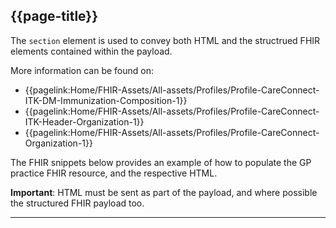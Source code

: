 ## {{page-title}}

The `section` element is used to convey both HTML and the structrued FHIR elements contained within the payload.

More information can be found on:

- {{pagelink:Home/FHIR-Assets/All-assets/Profiles/Profile-CareConnect-ITK-DM-Immunization-Composition-1}}
- {{pagelink:Home/FHIR-Assets/All-assets/Profiles/Profile-CareConnect-ITK-Header-Organization-1}}
- {{pagelink:Home/FHIR-Assets/All-assets/Profiles/Profile-CareConnect-Organization-1}}

The FHIR snippets below provides an example of how to populate the GP practice FHIR resource, and the respective HTML. 

<div class="nhsd-a-box nhsd-a-box--bg-light-yellow nhsd-!t-margin-bottom-6 nhsd-t-body">
    <b>Important</b>: HTML must be sent as part of the payload, and where possible the structured FHIR payload too.
</div>


---